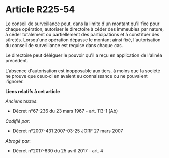 # Article R225-54

Le conseil de surveillance peut, dans la limite d'un montant qu'il fixe pour chaque opération, autoriser le directoire à
céder des immeubles par nature, à céder totalement ou partiellement des participations et à constituer des sûretés.
Lorsqu'une opération dépasse le montant ainsi fixé, l'autorisation du conseil de surveillance est requise dans chaque cas.

Le directoire peut déléguer le pouvoir qu'il a reçu en application de l'alinéa précédent.

L'absence d'autorisation est inopposable aux tiers, à moins que la société ne prouve que ceux-ci en avaient eu connaissance
ou ne pouvaient l'ignorer.

**Liens relatifs à cet article**

_Anciens textes_:

  - Décret n°67-236 du 23 mars 1967 - art. 113-1 (Ab)

_Codifié par_:

  - Décret n°2007-431 2007-03-25 JORF 27 mars 2007

_Abrogé par_:

  - Décret n°2017-630 du 25 avril 2017 - art. 4
